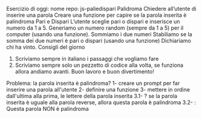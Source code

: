 Esercizio di oggi:
nome repo: js-paliedispari
Palidroma
Chiedere all’utente di inserire una parola
Creare una funzione per capire se la parola inserita è palindroma
Pari e Dispari
L’utente sceglie pari o dispari e inserisce un numero da 1 a 5.
Generiamo un numero random (sempre da 1 a 5) per il computer (usando una funzione).
Sommiamo i due numeri
Stabiliamo se la somma dei due numeri è pari o dispari (usando una funzione)
Dichiariamo chi ha vinto.
Consigli del giorno
1. Scriviamo sempre in italiano i passaggi che vogliamo fare
2. Scriviamo sempre solo un pezzetto di codice alla volta, se funziona allora andiamo avanti.
Buon lavoro e buon divertimento!

<!-- esercizio 1 -->
Problema: la parola inserita è palindroma?
1- creare un prompt per far inserire una parola all'utente
2- definire una funzione 
3- mettere in ordine dall'ultima alla prima, le lettere della parola inserita
3.1- ? se la parola inserita è uguale alla parola reverse, allora questa parola è palindroma 
3.2- : Questa parola NON è palindroma